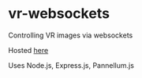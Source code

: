 # vr-websockets
Controlling VR images via websockets

Hosted [here](safe-castle-04334.herokuapp.com/)

Uses Node.js, Express.js, Pannellum.js
